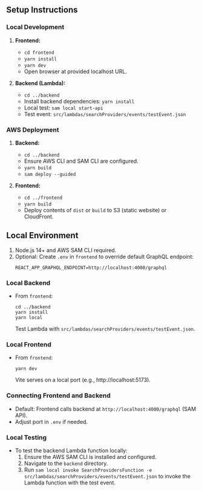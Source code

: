 ## Setup Instructions

### Local Development
1. **Frontend:**
   - `cd frontend`
   - `yarn install`
   - `yarn dev`
   - Open browser at provided localhost URL.

2. **Backend (Lambda):**
   - `cd ../backend`
   - Install backend dependencies: `yarn install`
   - Local test: `sam local start-api`
   - Test event: `src/lambdas/searchProviders/events/testEvent.json`

### AWS Deployment
1. **Backend:**
   - `cd ../backend`
   - Ensure AWS CLI and SAM CLI are configured.
   - `yarn build`
   - `sam deploy --guided`

2. **Frontend:**
   - `cd ../frontend`
   - `yarn build`
   - Deploy contents of `dist` or `build` to S3 (static website) or CloudFront.

## Local Environment

1. Node.js 14+ and AWS SAM CLI required.
2. Optional: Create `.env` in `frontend` to override default GraphQL endpoint:
   ```
   REACT_APP_GRAPHQL_ENDPOINT=http://localhost:4000/graphql
   ```

### Local Backend
- From `frontend`:
  ```
  cd ../backend
  yarn install
  yarn local
  ```
  Test Lambda with `src/lambdas/searchProviders/events/testEvent.json`.

### Local Frontend
- From `frontend`:
  ```
  yarn dev
  ```
  Vite serves on a local port (e.g., http://localhost:5173).

### Connecting Frontend and Backend
- Default: Frontend calls backend at `http://localhost:4000/graphql` (SAM API).
- Adjust port in `.env` if needed.

### Local Testing
- To test the backend Lambda function locally:
  1. Ensure the AWS SAM CLI is installed and configured.
  2. Navigate to the `backend` directory.
  3. Run `sam local invoke SearchProvidersFunction -e src/lambdas/searchProviders/events/testEvent.json` to invoke the Lambda function with the test event.
